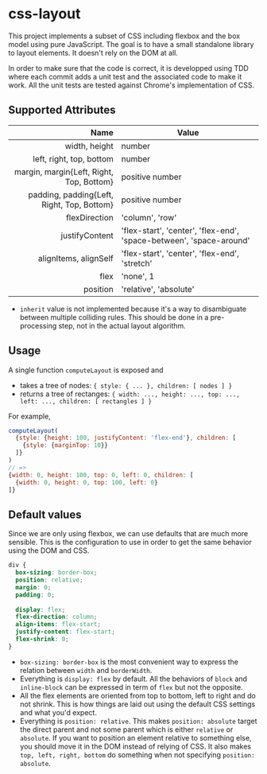 css-layout
==========

This project implements a subset of CSS including flexbox and the box model using pure JavaScript. The goal is to have a small standalone library to layout elements. It doesn't rely on the DOM at all.

In order to make sure that the code is correct, it is developped using TDD where each commit adds a unit test and the associated code to make it work. All the unit tests are tested against Chrome's implementation of CSS.


Supported Attributes
--------------------

Name | Value
----:|------
width, height | number
left, right, top, bottom | number
margin, margin{Left, Right, Top, Bottom} | positive number
padding, padding{Left, Right, Top, Bottom} | positive number
flexDirection | 'column', 'row'
justifyContent | 'flex-start', 'center', 'flex-end', 'space-between', 'space-around'
alignItems, alignSelf | 'flex-start', 'center', 'flex-end', 'stretch'
flex | 'none', 1
position | 'relative', 'absolute'

- `inherit` value is not implemented because it's a way to disambiguate between multiple colliding rules. This should be done in a pre-processing step, not in the actual layout algorithm.

Usage
-----

A single function `computeLayout` is exposed and 
 - takes a tree of nodes: `{ style: { ... }, children: [ nodes ] }`
 - returns a tree of rectanges: `{ width: ..., height: ..., top: ..., left: ..., children: [ rectangles ] }`

For example, 

```javascript
computeLayout(
  {style: {height: 100, justifyContent: 'flex-end'}, children: [
    {style: {marginTop: 10}}
  ]}
)
// =>
{width: 0, height: 100, top: 0, left: 0, children: [
  {width: 0, height: 0, top: 100, left: 0}
]}
```


Default values
--------------
Since we are only using flexbox, we can use defaults that are much more sensible. This is the configuration to use in order to get the same behavior using the DOM and CSS.

```css
div {
  box-sizing: border-box;
  position: relative;
  margin: 0;
  padding: 0;
  
  display: flex;
  flex-direction: column;
  align-items: flex-start;
  justify-content: flex-start;
  flex-shrink: 0;
}
```

- `box-sizing: border-box` is the most convenient way to express the relation between `width` and `borderWidth`.
- Everything is `display: flex` by default. All the behaviors of `block` and `inline-block` can be expressed in term of `flex` but not the opposite.
- All the flex elements are oriented from top to bottom, left to right and do not shrink. This is how things are laid out using the default CSS settings and what you'd expect.
- Everything is `position: relative`. This makes `position: absolute` target the direct parent and not some parent which is either `relative` or `absolute`. If you want to position an element relative to something else, you should move it in the DOM instead of relying of CSS. It also makes `top, left, right, bottom` do something when not specifying `position: absolute`.
